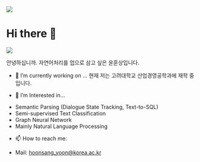 <img src="https://capsule-render.vercel.app/api?type=wave&color=auto&height=300&section=header&text=capsule%20render&fontSize=90" />

# Hi there 👋

<a href="https://hoonst.github.io/" target="_blank"><img src="https://img.shields.io/badge/Homepage-41BDF5?style=flat-square&logo=HomeAdvisor&logoColor=blue"/></a>

안녕하십니까. 자연어처리를 업으로 삼고 싶은 윤훈상입니다.

- 🔭 I’m currently working on ...
현재 저는 고려대학교 산업경영공학과에 재학 중입니다. 

- 🌱 I’m Interested in...
* Semantic Parsing (Dialogue State Tracking, Text-to-SQL)
* Semi-supervised Text Classification
* Graph Neural Network
* Mainly Natural Language Processing

- 📫 How to reach me: 
* Mail: hoonsang_yoon@korea.ac.kr
